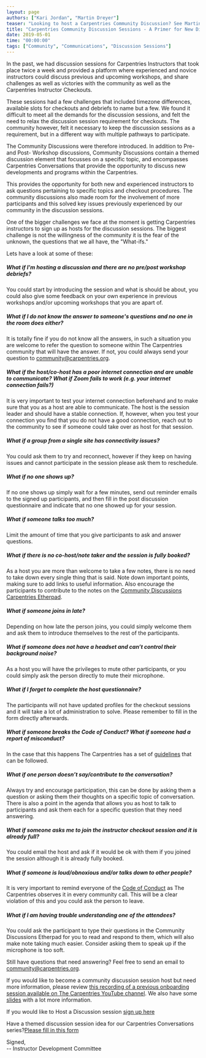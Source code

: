 ```yaml
---
layout: page
authors: ["Kari Jordan", "Martin Dreyer"]
teaser: "Looking to host a Carpentries Community Discussion? See Martin Dreyer pointers"
title: "Carpentries Community Discussion Sessions - A Primer for New Discussion Hosts "
date: 2019-05-01
time: "00:00:00"
tags: ["Community", "Communications", "Discussion Sessions"]
---
```


In the past, we had discussion sessions for Carpentries Instructors that took place twice a week and provided a platform where experienced and novice instructors could discuss previous and upcoming workshops, and share challenges as well as victories with the community as well as the Carpentries Instructor Checkouts.

These sessions had a few challenges that included timezone differences, available slots for checkouts and debriefs to name but a few. We  found it difficult to meet all the demands for the discussion sessions, and felt the need to relax the discussion session requirement for checkouts. The community however, felt it necessary to keep the discussion sessions as a requirement, but in a different way with multiple pathways to participate.

The Community Discussions were therefore introduced. In addition to Pre- and Post- Workshop discussions, Community Discussions contain a  themed discussion element that focusses on a specific topic, and encompasses Carpentries Conversations that provide the opportunity to discuss new developments and programs within the Carpentries.

This provides the opportunity for both new and experienced instructors to ask questions pertaining to specific topics and checkout procedures. The community discussions also made room for the involvement of more participants and this solved key issues previously experienced by our community in the discussion sessions.

One of the bigger challenges we face at the moment is getting Carpentries instructors to sign up as hosts for the discussion sessions. The biggest challenge is not the willingness of the community it is the fear of the unknown, the questions that we all have, the "What-ifs."

Lets have a look at some of these:

##### What if I'm hosting a discussion and there are no pre/post workshop debriefs? 

You could start by introducing the session and what is should be about, you could also give some feedback on your own experience in previous workshops and/or upcoming workshops that you are apart of.

##### What if I do not know the answer to someone's questions and no one in the room does either? 

It is totally fine if you do not know all the answers, in such a situation you are welcome to refer the question to someone within The Carpentries community that will have the answer. If not, you could always send your question to [community@carpentries.org](mailto:community@carpentries.org).

##### What if the host/co-host has a poor internet connection and are unable to communicate? What if Zoom fails to work (e.g. your internet connection fails?)

It is very important to test your internet connection beforehand and to make sure that you as a host are able to communicate. The host is the session leader and should have a stable connection. If, however, when you test your connection you find that you do not have a good connection, reach out to the community to see if someone could take over as host for that session.

##### What if a group from a single site has connectivity issues?

You could ask them to try and reconnect, however if they keep on having issues and cannot participate in the session please ask them to reschedule.

##### What if no one shows up?

If no one shows up simply wait for a few minutes, send out reminder emails to the signed up participants, and then fill in the post discussion questionnaire and indicate that no one showed up for your session.

##### What if someone talks too much?

Limit the amount of time that you give participants to ask and answer questions.

##### What if there is no co-host/note taker and the session is fully booked? 

As a host you are more than welcome to take a few notes, there is no need to take down every single thing that is said. Note down important points, making sure to add links to useful information. Also encourage the participants to contribute to the notes on the [ Community Discussions Carpentries Etherpad](https://pad.carpentries.org/community-discussions).

##### What if someone joins in late? 

Depending on how late the person joins, you could simply welcome them and ask them to introduce themselves to the rest of the participants.

##### What if someone does not have a headset and can’t control their background noise?

As a host you will have the privileges to mute other participants, or you could simply ask the person directly to mute their microphone.

##### What if I forget to complete the host questionnaire? 

The participants will not have updated profiles for the checkout sessions and it will take a lot of administration to solve. Please remember to fill in the form directly afterwards.

##### What if someone breaks the Code of Conduct? What if someone had a report of misconduct?

In the case that this happens The Carpentries has a set of [guidelines](https://docs.carpentries.org/topic_folders/policies/incident-response.html) that can be followed.

##### What if one person doesn’t say/contribute to the conversation?

Always try and encourage participation, this can be done by asking them a question or asking them their thoughts on a specific topic of conversation. There is also a point in the agenda that allows you as host to talk to participants and ask them each for a specific question that they need answering.

##### What if someone asks me to join the instructor checkout session and it is already full?

You could email the host and ask if it would be ok with them if you joined the session although it is already fully booked.

##### What if someone is loud/obnoxious and/or talks down to other people?

It is very important to remind everyone of the [Code of Conduct](https://docs.carpentries.org/topic_folders/policies/index_coc.html) as The Carpentries observes it in every community call. This will be a clear violation of this and you could ask the person to leave.

##### What if I am having trouble understanding one of the attendees?

You could ask the participant to type their questions in the Community Discussions Etherpad for you to read and respond to them, which will also make note taking much easier. Consider asking them to speak up if the microphone is too soft.

Still have questions that need answering? Feel free to send an email to [community@carpentries.org](mailto:community@carpentries.org).


If you would like to become a community discussion session host but need more information, please review [this recording of a previous onboarding session available on The Carpentries YouTube channel](https://www.youtube.com/watch?v=4hP5kBmNdYM&feature=youtu.be). We also have some [slides](https://docs.google.com/presentation/d/11pm8NeYr5YwaW3AS5-cI4NLYebyDi_qTYQwL8V4M61M/edit#slide=id.g4ba42962ac_13_1) with a lot more information.

If you would like to Host a Discussion session [sign up here](https://pad.carpentries.org/community-discussions)

Have a themed discussion session idea for our Carpentries Conversations series?[Please fill in this form](https://docs.google.com/forms/d/e/1FAIpQLSen9_axxQ3_0FN5HjL7cyot9RzTdIGpOU16Wr1eatZblsfU7w/viewform)



Signed,  
-- Instructor Development Committee